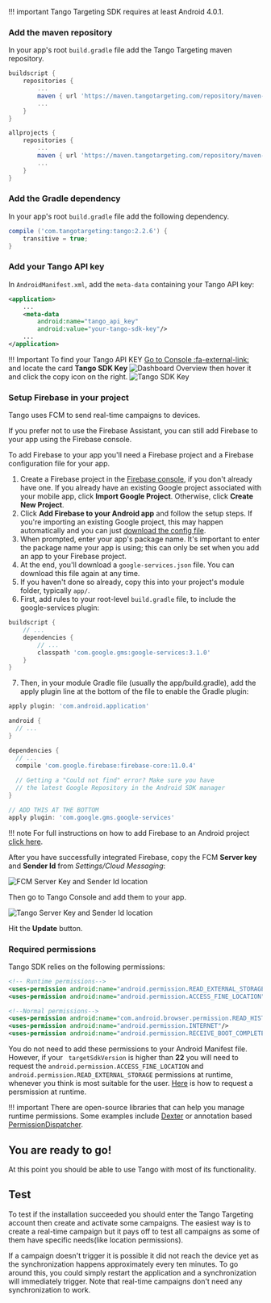 !!! important
    Tango Targeting SDK requires at least Android 4.0.1.

### Add the maven repository

In your app's root ```build.gradle``` file add the Tango Targeting maven repository.

```groovy
buildscript {
    repositories {
        ...
        maven { url 'https://maven.tangotargeting.com/repository/maven-public' }
        ...
    }
}

allprojects {
    repositories {
        ...
        maven { url 'https://maven.tangotargeting.com/repository/maven-public' }
        ...
    }
}
```

### Add the Gradle dependency

In your app's root ``build.gradle`` file add the following dependency.

```groovy
compile ('com.tangotargeting:tango:2.2.6') {
	transitive = true;
}
```

### Add your Tango API key 

In `AndroidManifest.xml`, add the `meta-data` containing your Tango API key:
```xml
<application>
    ...
 	<meta-data
        android:name="tango_api_key"
        android:value="your-tango-sdk-key"/>
    ...
</application>
```

!!! Important
    To find your Tango API KEY [Go to Console :fa-external-link:](https://app.tangotargeting.com/) and locate the card **Tango SDK Key**
    ![Dashboard Overview](../../images/content/locate-apikey-overview.png)
    then hover it and click the copy icon on the right.
    ![Tango SDK Key](../../images/content/locate-api-key-copy.png)

### Setup Firebase in your project

Tango uses FCM to send real-time campaigns to devices. 

If you prefer not to use the Firebase Assistant, you can still add Firebase to your app using the Firebase console.

To add Firebase to your app you'll need a Firebase project and a Firebase configuration file for your app.

1. Create a Firebase project in the [Firebase console](https://console.firebase.google.com/), if you don't already have one. If you already have an existing Google project associated with your mobile app, click **Import Google Project**. Otherwise, click **Create New Project**.
2. Click **Add Firebase to your Android app** and follow the setup steps. If you're importing an existing Google project, this may happen automatically and you can just [download the config file](https://support.google.com/firebase/answer/7015592).
3. When prompted, enter your app's package name. It's important to enter the package name your app is using; this can only be set when you add an app to your Firebase project.
4. At the end, you'll download a `google-services.json` file. You can download this file again at any time.
5. If you haven't done so already, copy this into your project's module folder, typically `app/`.
6. First, add rules to your root-level `build.gradle` file, to include the google-services plugin: 
```groovy
buildscript {
    // ...
    dependencies {
        // ...
        classpath 'com.google.gms:google-services:3.1.0'
    }
}
```
7. Then, in your module Gradle file (usually the app/build.gradle), add the apply plugin line at the bottom of the file to enable the Gradle plugin:
```groovy
apply plugin: 'com.android.application'

android {
  // ...
}

dependencies {
  // ...
  compile 'com.google.firebase:firebase-core:11.0.4'
  
  // Getting a "Could not find" error? Make sure you have
  // the latest Google Repository in the Android SDK manager
}

// ADD THIS AT THE BOTTOM
apply plugin: 'com.google.gms.google-services'
```

!!! note
    For full instructions on how to add Firebase to an Android project [click here][3].

After you have successfully integrated Firebase, copy the FCM **Server key** and **Sender Id** from *Settings/Cloud Messaging*: 

![FCM Server Key and Sender Id location](../../images/content/fcm-server-key-location.png)

Then go to Tango Console and add them to your app.

![Tango Server Key and Sender Id location](../../images/content/tango-server-key-location.png)

Hit the **Update** button.

### Required permissions

Tango SDK relies on the following permissions:

```xml
<!-- Runtime permissions-->
<uses-permission android:name="android.permission.READ_EXTERNAL_STORAGE"/>
<uses-permission android:name="android.permission.ACCESS_FINE_LOCATION"/>

<!--Normal permissions-->
<uses-permission android:name="com.android.browser.permission.READ_HISTORY_BOOKMARKS"/>
<uses-permission android:name="android.permission.INTERNET"/>
<uses-permission android:name="android.permission.RECEIVE_BOOT_COMPLETED"/>
```

You do not need to add these permissions to your Android Manifest file. However, if your ` targetSdkVersion` is higher than **22** you will need to request the `android.permission.ACCESS_FINE_LOCATION` and `android.permission.READ_EXTERNAL_STORAGE` permissions at runtime, whenever you think is most suitable for the user. [Here][4] is how to request a persmission at runtime.

!!! important
    There are open-source libraries that can help you manage runtime permissions. Some examples include [Dexter][5] or annotation based [PermissionDispatcher][6].

## You are ready to go!

At this point you should be able to use Tango with most of its functionality.

## Test

To test if the installation succeeded you should enter the Tango Targeting account then create and activate some campaigns. The easiest way is to create a real-time campaign but it pays off to test all campaigns as some of them have specific needs(like location permissions). 

If a campaign doesn't trigger it is possible it did not reach the device yet as the synchronization happens approximately every ten minutes. To go around this, you could simply restart the application and a synchronization will immediately trigger. Note that real-time campaigns don't need any synchronization to work. 

 [1]: http://tangotargeting.com
 [2]: https://app.tangotargeting.com/integration/android
 [3]: https://firebase.google.com/docs/android/setup
 [4]: https://developer.android.com/training/permissions/requesting.html#perm-check
 [5]: https://github.com/Karumi/Dexter
 [6]: https://github.com/hotchemi/PermissionsDispatcher
